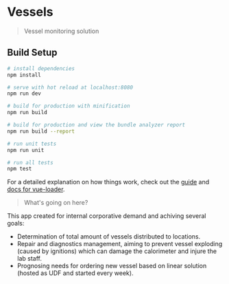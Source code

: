 # Vessels

> Vessel monitoring solution

## Build Setup

```bash
# install dependencies
npm install

# serve with hot reload at localhost:8080
npm run dev

# build for production with minification
npm run build

# build for production and view the bundle analyzer report
npm run build --report

# run unit tests
npm run unit

# run all tests
npm test
```

For a detailed explanation on how things work, check out the [guide](http://vuejs-templates.github.io/webpack/) and [docs for vue-loader](http://vuejs.github.io/vue-loader).

> What's going on here?

This app created for internal corporative demand and achiving several goals:

- Determination of total amount of vessels distributed to locations.
- Repair and diagnostics management, aiming to prevent vessel exploding (caused by ignitions) which can damage the calorimeter and injure the lab staff.
- Prognosing needs for ordering new vessel based on linear solution (hosted as UDF and started every week).
